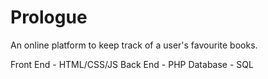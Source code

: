 # Prologue
An online platform to keep track of a user's favourite books.

Front End - HTML/CSS/JS
Back End - PHP
Database - SQL

